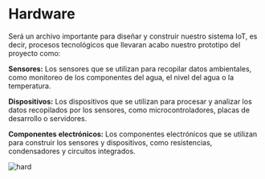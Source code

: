 # Hardware

Será un archivo importante para diseñar y construir nuestro sistema IoT, es decir, procesos tecnológicos que llevaran acabo nuestro prototipo del proyecto como:

**Sensores:** Los sensores que se utilizan para recopilar datos ambientales, como monitoreo de los componentes del agua, el nivel del agua o la temperatura.

**Dispositivos:** Los dispositivos que se utilizan para procesar y analizar los datos recopilados por los sensores, como microcontroladores, placas de desarrollo o servidores.

**Componentes electrónicos:** Los componentes electrónicos que se utilizan para construir los sensores y dispositivos, como resistencias, condensadores y circuitos integrados.


![hard](https://github.com/JefHuiza/Fundamentos-de-Dise-o/assets/152218004/20598592-fed6-4ff1-a97f-ed74e88c4185)
